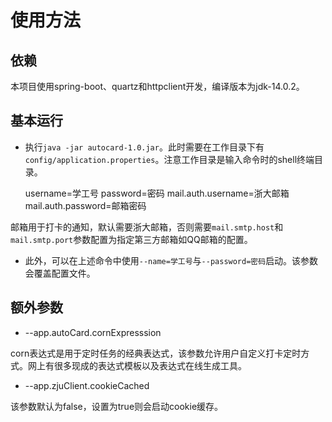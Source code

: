 # 使用方法
## 依赖
本项目使用spring-boot、quartz和httpclient开发，编译版本为jdk-14.0.2。
## 基本运行
- 执行`java -jar autocard-1.0.jar`。此时需要在工作目录下有`config/application.properties`。注意工作目录是输入命令时的shell终端目录。

    username=学工号
    password=密码
    mail.auth.username=浙大邮箱
    mail.auth.password=邮箱密码

邮箱用于打卡的通知，默认需要浙大邮箱，否则需要`mail.smtp.host`和`mail.smtp.port`参数配置为指定第三方邮箱如QQ邮箱的配置。

- 此外，可以在上述命令中使用`--name=学工号`与`--password=密码`启动。该参数会覆盖配置文件。
## 额外参数
- --app.autoCard.cornExpresssion

corn表达式是用于定时任务的经典表达式，该参数允许用户自定义打卡定时方式。网上有很多现成的表达式模板以及表达式在线生成工具。

- --app.zjuClient.cookieCached

该参数默认为false，设置为true则会启动cookie缓存。